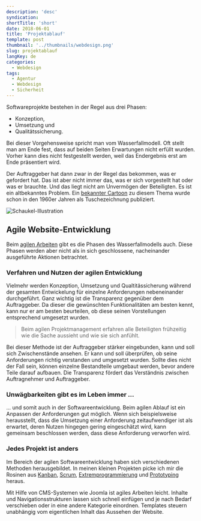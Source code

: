 ```yaml
---
description: 'desc'
syndication:
shortTitle: 'short'
date: 2018-06-01
title: 'Projektablauf'
template: post
thumbnail: '../thumbnails/webdesign.png'
slug: projektablauf
langKey: de
categories:
  - Webdesign
tags:
  - Agentur
  - Webdesign
  - Sicherheit
---
```


Softwareprojekte bestehen in der Regel aus drei Phasen:

- Konzeption,
- Umsetzung und
- Qualitätssicherung.

Bei dieser Vorgehensweise spricht man vom Wasserfallmodell. Oft stellt man am Ende fest, dass auf beiden Seiten Erwartungen nicht erfüllt wurden. Vorher kann dies nicht festgestellt werden, weil das Endergebnis erst am Ende präsentiert wird.

Der Auftraggeber hat dann zwar in der Regel das bekommen, was er gefordert hat. Das ist aber nicht immer das, was er sich vorgestellt hat oder was er brauchte. Und das liegt nicht am Unvermögen der Beteiligten. Es ist ein altbekanntes Problem. Ein [bekannter Cartoon](https://de.wikipedia.org/wiki/Tree_swing_cartoon) zu diesem Thema wurde schon in den 1960er Jahren als Tuschezeichnung publiziert.

![Schaukel-Illustration](/images/treeswingselbstgemacht.png)

## Agile Website-Entwicklung

Beim [agilen Arbeiten](https://de.wikipedia.org/w/index.php?title=Agile_Softwareentwicklung&oldid=183396012) gibt es die Phasen des Wasserfallmodells auch. Diese Phasen werden aber nicht als in sich geschlossene, nacheinander ausgeführte Aktionen betrachtet.

### Verfahren und Nutzen der agilen Entwicklung

Vielmehr werden Konzeption, Umsetzung und Qualtitässicherung während der gesamten Entwickelung für einzelne Anforderungen nebeneinander durchgeführt. Ganz wichtig ist die Transparenz gegenüber dem Auftraggeber. Da dieser die gewünschten Funktionalitäten am besten kennt, kann nur er am besten beurteilen, ob diese seinen Vorstellungen entsprechend umgesetzt wurden.

> Beim agilen Projektmanagement erfahren alle Beteiligten frühzeitig wie die Sache aussieht und wie sie sich anfühlt.

Bei dieser Methode ist der Auftraggeber stärker eingebunden, kann und soll sich Zwischenstände ansehen. Er kann und soll überprüfen, ob seine Anforderungen richtig verstanden und umgesetzt wurden. Sollte dies nicht der Fall sein, können einzelne Bestandteile umgebaut werden, bevor andere Teile darauf aufbauen. Die Transparenz fördert das Verständnis zwischen Auftragnehmer und Auftraggeber.

### Unwägbarkeiten gibt es im Leben immer ...

... und somit auch in der Softwareentwicklung. Beim agilen Ablauf ist ein Anpassen der Anforderungen gut möglich. Wenn sich beispielsweise herausstellt, dass die Umsetzung einer Anforderung zeitaufwendiger ist als erwartet, deren Nutzen hingegen gering eingeschätzt wird, kann gemeinsam beschlossen werden, dass diese Anforderung verworfen wird.

### Jedes Projekt ist anders

Im Bereich der agilen Softwareentwicklung haben sich verschiedenen Methoden herausgebildet. In meinen kleinen Projekten picke ich mir die Rosinen aus [Kanban](<https://de.wikipedia.org/w/index.php?title=Kanban_(Softwareentwicklung)&oldid=183163695>), [Scrum](https://de.wikipedia.org/w/index.php?title=Scrum&oldid=183635988), [Extremprogrammierung](https://de.wikipedia.org/w/index.php?title=Extreme_Programming&oldid=183419082) und [Prototyping](<https://de.wikipedia.org/w/index.php?title=Prototyping_(Softwareentwicklung)&oldid=164866159>) heraus.

Mit Hilfe von CMS-Systemen wie Joomla ist agiles Arbeiten leicht. Inhalte und Navigationsstrukturen lassen sich schnell einfügen und je nach Bedarf verschieben oder in eine andere Kategorie einordnen. Templates steuern unabhängig vom eigentlichen Inhalt das Aussehen der Website.
